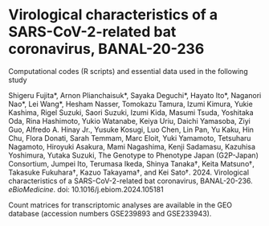 # Virological characteristics of a SARS-CoV-2-related bat coronavirus, BANAL-20-236

Computational codes (R scripts) and essential data used in the following study

Shigeru Fujita*, Arnon Plianchaisuk*, Sayaka Deguchi*, Hayato Ito*, Naganori Nao*, Lei Wang*, Hesham Nasser, Tomokazu Tamura, Izumi Kimura, Yukie Kashima, Rigel Suzuki, Saori Suzuki, Izumi Kida, Masumi Tsuda, Yoshitaka Oda, Rina Hashimoto, Yukio Watanabe, Keiya Uriu, Daichi Yamasoba, Ziyi Guo, Alfredo A. Hinay Jr., Yusuke Kosugi, Luo Chen, Lin Pan, Yu Kaku, Hin Chu, Flora Donati, Sarah Temmam, Marc Eloit, Yuki Yamamoto, Tetsuharu Nagamoto, Hiroyuki Asakura, Mami Nagashima, Kenji Sadamasu, Kazuhisa Yoshimura, Yutaka Suzuki, The Genotype to Phenotype Japan (G2P-Japan) Consortium, Jumpei Ito, Terumasa Ikeda, Shinya Tanaka†, Keita Matsuno†, Takasuke Fukuhara†, Kazuo Takayama†, and Kei Sato†. 2024. Virological characteristics of a SARS-CoV-2-related bat coronavirus, BANAL-20-236. *eBioMedicine*. doi: 10.1016/j.ebiom.2024.105181

Count matrices for transcriptomic analyses are available in the GEO database (accession numbers GSE239893 and GSE233943).
